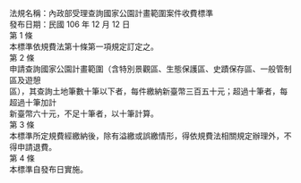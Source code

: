 法規名稱：內政部受理查詢國家公園計畫範圍案件收費標準  
發布日期：民國 106 年 12 月 12 日  
第 1 條  
本標準依規費法第十條第一項規定訂定之。  
第 2 條  
申請查詢國家公園計畫範圍（含特別景觀區、生態保護區、史蹟保存區、一般管制區及遊憩  
區），其查詢土地筆數十筆以下者，每件繳納新臺幣三百五十元；超過十筆者，每超過十筆加計  
新臺幣六十元，不足十筆者，以十筆計算。  
第 3 條  
本標準所定規費經繳納後，除有溢繳或誤繳情形，得依規費法相關規定辦理外，不得申請退費。  
第 4 條  
本標準自發布日實施。  


